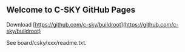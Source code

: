 ## Welcome to C-SKY GitHub Pages

Download [https://github.com/c-sky/buildroot](https://github.com/c-sky/buildroot)

See board/csky/xxx/readme.txt.

